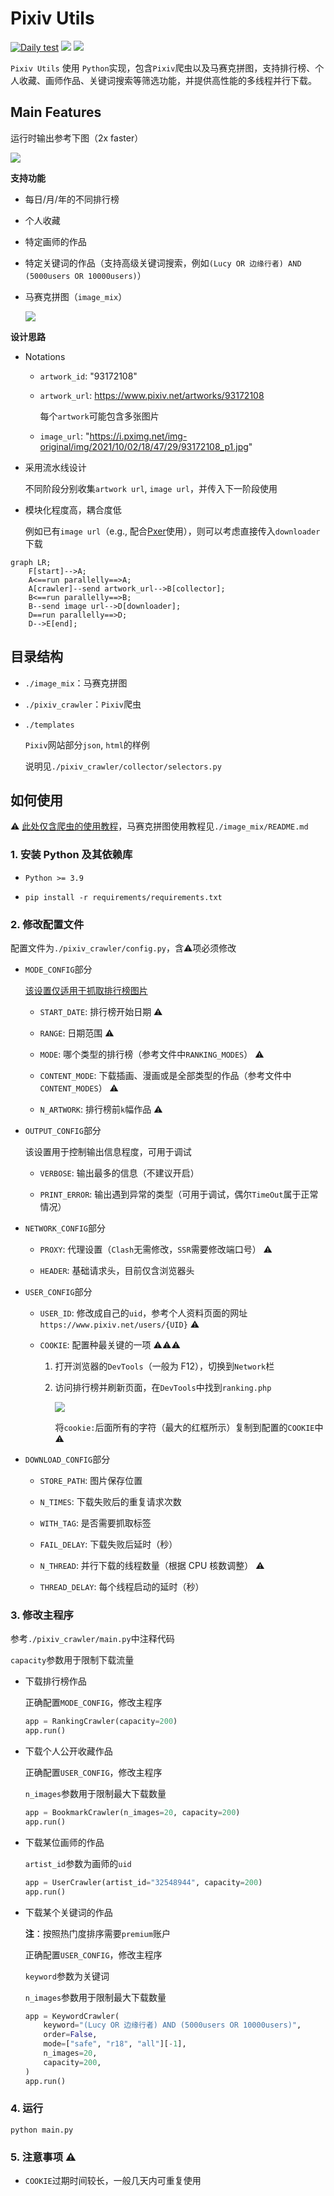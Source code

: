 # Pixiv Utils

[![Daily test](https://github.com/CWHer/PixivCrawler/actions/workflows/test_on_schedule.yml/badge.svg)](https://github.com/CWHer/PixivCrawler/actions/workflows/test_on_schedule.yml)
![](https://img.shields.io/badge/Python-3.9%20%7C%203.10%20%7C%203.11-green)
![](https://img.shields.io/badge/Platform-Windows%20%7C%20Linux%20%7C%20MacOS-blue)

`Pixiv Utils` 使用 `Python`实现，包含`Pixiv`爬虫以及马赛克拼图，支持排行榜、个人收藏、画师作品、关键词搜索等筛选功能，并提供高性能的多线程并行下载。

## Main Features

运行时输出参考下图（2x faster）

![](/assets/run.gif)

**支持功能**

- 每日/月/年的不同排行榜

- 个人收藏

- 特定画师的作品

- 特定关键词的作品（支持高级关键词搜索，例如`(Lucy OR 边缘行者) AND (5000users OR 10000users)`）

- 马赛克拼图（`image_mix`）

  ![](./assets/mixture.png)

**设计思路**

- Notations

  - `artwork_id`: "93172108"

  - `artwork_url`: https://www.pixiv.net/artworks/93172108

    每个`artwork`可能包含多张图片

  - `image_url`: "https://i.pximg.net/img-original/img/2021/10/02/18/47/29/93172108_p1.jpg"

- 采用流水线设计

  不同阶段分别收集`artwork url`, `image url`，并传入下一阶段使用

- 模块化程度高，耦合度低

  例如已有`image url`（e.g., 配合[Pxer](https://github.com/FoXZilla/Pxer)使用），则可以考虑直接传入`downloader`下载

```mermaid
graph LR;
	F[start]-->A;
	A<==run parallelly==>A;
	A[crawler]--send artwork_url-->B[collector];
	B<==run parallelly==>B;
	B--send image url-->D[downloader];
	D==run parallelly==>D;
	D-->E[end];
```

## 目录结构

- `./image_mix`：马赛克拼图

- `./pixiv_crawler`：`Pixiv`爬虫

- `./templates`

  `Pixiv`网站部分`json`, `html`的样例

  说明见`./pixiv_crawler/collector/selectors.py`

## 如何使用

:warning: <u>此处仅含爬虫的使用教程</u>，马赛克拼图使用教程见`./image_mix/README.md`

### 1. 安装 Python 及其依赖库

- `Python >= 3.9`

- `pip install -r requirements/requirements.txt`

### 2. 修改配置文件

配置文件为`./pixiv_crawler/config.py`，含:warning:项必须修改

- `MODE_CONFIG`部分

  <u>该设置仅适用于抓取排行榜图片</u>

  - `START_DATE`: 排行榜开始日期 :warning:

  - `RANGE`: 日期范围 :warning:

  - `MODE`: 哪个类型的排行榜（参考文件中`RANKING_MODES`） :warning:

  - `CONTENT_MODE`: 下载插画、漫画或是全部类型的作品（参考文件中`CONTENT_MODES`） :warning:

  - `N_ARTWORK`: 排行榜前`k`幅作品 :warning:

- `OUTPUT_CONFIG`部分

  该设置用于控制输出信息程度，可用于调试

  - `VERBOSE`: 输出最多的信息（不建议开启）

  - `PRINT_ERROR`: 输出遇到异常的类型（可用于调试，偶尔`TimeOut`属于正常情况）

- `NETWORK_CONFIG`部分

  - `PROXY`: 代理设置（`Clash`无需修改，`SSR`需要修改端口号） :warning:

  - `HEADER`: 基础请求头，目前仅含浏览器头

- `USER_CONFIG`部分

  - `USER_ID`: 修改成自己的`uid`，参考个人资料页面的网址`https://www.pixiv.net/users/{UID}` :warning:

  - `COOKIE`: 配置种最关键的一项 :warning::warning::warning:

    1. 打开浏览器的`DevTools`（一般为 F12），切换到`Network`栏

    2. 访问排行榜并刷新页面，在`DevTools`中找到`ranking.php`

       ![](./assets/cookie.png)

       将`cookie:`后面所有的字符（最大的红框所示）复制到配置的`COOKIE`中 :warning:

- `DOWNLOAD_CONFIG`部分

  - `STORE_PATH`: 图片保存位置

  - `N_TIMES`: 下载失败后的重复请求次数

  - `WITH_TAG`: 是否需要抓取标签

  - `FAIL_DELAY`: 下载失败后延时（秒）

  - `N_THREAD`: 并行下载的线程数量（根据 CPU 核数调整） :warning:

  - `THREAD_DELAY`: 每个线程启动的延时（秒）

### 3. 修改主程序

参考`./pixiv_crawler/main.py`中注释代码

`capacity`参数用于限制下载流量

- 下载排行榜作品

  正确配置`MODE_CONFIG`，修改主程序

  ```python
  app = RankingCrawler(capacity=200)
  app.run()
  ```

- 下载个人公开收藏作品

  正确配置`USER_CONFIG`，修改主程序

  `n_images`参数用于限制最大下载数量

  ```python
  app = BookmarkCrawler(n_images=20, capacity=200)
  app.run()
  ```

- 下载某位画师的作品

  `artist_id`参数为画师的`uid`

  ```python
  app = UserCrawler(artist_id="32548944", capacity=200)
  app.run()
  ```

- 下载某个关键词的作品

  **注**：按照热门度排序需要`premium`账户

  正确配置`USER_CONFIG`，修改主程序

  `keyword`参数为关键词

  `n_images`参数用于限制最大下载数量

  ```python
  app = KeywordCrawler(
      keyword="(Lucy OR 边缘行者) AND (5000users OR 10000users)",
      order=False,
      mode=["safe", "r18", "all"][-1],
      n_images=20,
      capacity=200,
  )
  app.run()
  ```

### 4. 运行

`python main.py`

### 5. 注意事项 :warning:

- `COOKIE`过期时间较长，一般几天内可重复使用

